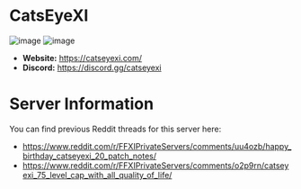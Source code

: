 # CatsEyeXI
![image](https://user-images.githubusercontent.com/65316697/209901363-4b35895b-e305-492d-9f44-1ad372a5212b.png)
![image](https://user-images.githubusercontent.com/65316697/209901374-40ce1b57-5b01-411f-9578-127ae0f25e4b.png)

  - **Website:** https://catseyexi.com/
  - **Discord:** https://discord.gg/catseyexi

# Server Information

You can find previous Reddit threads for this server here:

  - https://www.reddit.com/r/FFXIPrivateServers/comments/uu4ozb/happy_birthday_catseyexi_20_patch_notes/
  - https://www.reddit.com/r/FFXIPrivateServers/comments/o2p9rn/catseyexi_75_level_cap_with_all_quality_of_life/
